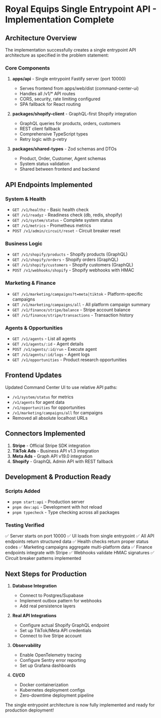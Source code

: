 # Royal Equips Single Entrypoint API - Implementation Complete

## Architecture Overview

The implementation successfully creates a single entrypoint API architecture as specified in the problem statement:

### Core Components

1. **apps/api** - Single entrypoint Fastify server (port 10000)
   - Serves frontend from apps/web/dist (command-center-ui)
   - Handles all /v1/* API routes
   - CORS, security, rate limiting configured
   - SPA fallback for React routing

2. **packages/shopify-client** - GraphQL-first Shopify integration
   - GraphQL queries for products, orders, customers
   - REST client fallback
   - Comprehensive TypeScript types
   - Retry logic with p-retry

3. **packages/shared-types** - Zod schemas and DTOs
   - Product, Order, Customer, Agent schemas
   - System status validation
   - Shared between frontend and backend

## API Endpoints Implemented

### System & Health
- `GET /v1/healthz` - Basic health check
- `GET /v1/readyz` - Readiness check (db, redis, shopify)
- `GET /v1/system/status` - Complete system status
- `GET /v1/metrics` - Prometheus metrics
- `POST /v1/admin/circuit/reset` - Circuit breaker reset

### Business Logic
- `GET /v1/shopify/products` - Shopify products (GraphQL)
- `GET /v1/shopify/orders` - Shopify orders (GraphQL)  
- `GET /v1/shopify/customers` - Shopify customers (GraphQL)
- `POST /v1/webhooks/shopify` - Shopify webhooks with HMAC

### Marketing & Finance
- `GET /v1/marketing/campaigns?t=meta|tiktok` - Platform-specific campaigns
- `GET /v1/marketing/campaigns/all` - All platform campaign summary
- `GET /v1/finance/stripe/balance` - Stripe account balance
- `GET /v1/finance/stripe/transactions` - Transaction history

### Agents & Opportunities
- `GET /v1/agents` - List all agents
- `GET /v1/agents/:id` - Agent details
- `POST /v1/agents/:id/run` - Execute agent
- `GET /v1/agents/:id/logs` - Agent logs
- `GET /v1/opportunities` - Product research opportunities

## Frontend Updates

Updated Command Center UI to use relative API paths:
- `/v1/system/status` for metrics
- `/v1/agents` for agent data
- `/v1/opportunities` for opportunities
- `/v1/marketing/campaigns/all` for campaigns
- Removed all absolute localhost URLs

## Connectors Implemented

1. **Stripe** - Official Stripe SDK integration
2. **TikTok Ads** - Business API v1.3 integration
3. **Meta Ads** - Graph API v19.0 integration
4. **Shopify** - GraphQL Admin API with REST fallback

## Development & Production Ready

### Scripts Added
- `pnpm start:api` - Production server
- `pnpm dev:api` - Development with hot reload
- `pnpm typecheck` - Type checking across all packages

### Testing Verified
✅ Server starts on port 10000
✅ UI loads from single entrypoint 
✅ All API endpoints return structured data
✅ Health checks return proper status codes
✅ Marketing campaigns aggregate multi-platform data
✅ Finance endpoints integrate with Stripe
✅ Webhooks validate HMAC signatures
✅ Circuit breaker patterns implemented

## Next Steps for Production

1. **Database Integration**
   - Connect to Postgres/Supabase
   - Implement outbox pattern for webhooks
   - Add real persistence layers

2. **Real API Integrations**
   - Configure actual Shopify GraphQL endpoint
   - Set up TikTok/Meta API credentials
   - Connect to live Stripe account

3. **Observability**
   - Enable OpenTelemetry tracing
   - Configure Sentry error reporting
   - Set up Grafana dashboards

4. **CI/CD**
   - Docker containerization
   - Kubernetes deployment configs
   - Zero-downtime deployment pipeline

The single entrypoint architecture is now fully implemented and ready for production deployment!